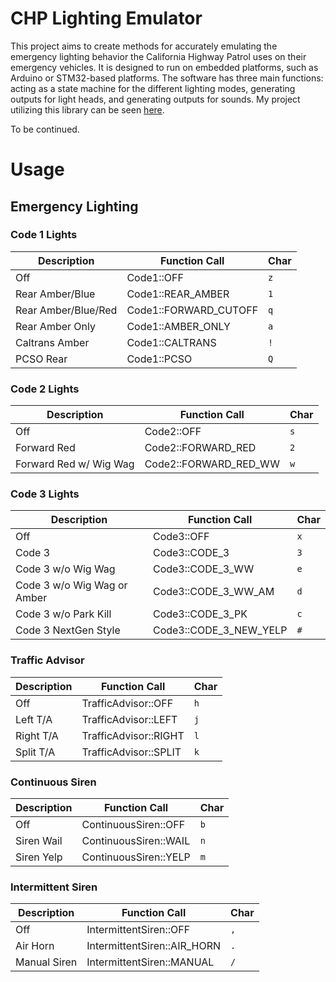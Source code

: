 # CHP Lighting Emulator

This project aims to create methods for accurately emulating the emergency lighting behavior the California Highway Patrol uses on their emergency vehicles. It is designed to run on embedded platforms, such as Arduino or STM32-based platforms. The software has three main functions: acting as a state machine for the different lighting modes, generating outputs for light heads, and generating outputs for sounds. My project utilizing this library can be seen [here](https://abinder.dev/chp/2020/08/21/chp-2.html).

To be continued.

# Usage


## Emergency Lighting

### Code 1 Lights
| Description         | Function Call         | Char |
|---------------------|-----------------------|------|
| Off                 | Code1::OFF            | `z`  |
| Rear Amber/Blue     | Code1::REAR_AMBER     | `1`  |
| Rear Amber/Blue/Red | Code1::FORWARD_CUTOFF | `q`  |
| Rear Amber Only     | Code1::AMBER_ONLY     | `a`  |
| Caltrans Amber      | Code1::CALTRANS       | `!`  |
| PCSO Rear           | Code1::PCSO           | `Q`  |

### Code 2 Lights
| Description            | Function Call         | Char |
|------------------------|-----------------------|------|
| Off                    | Code2::OFF            | `s`  |
| Forward Red            | Code2::FORWARD_RED    | `2`  |
| Forward Red w/ Wig Wag | Code2::FORWARD_RED_WW | `w`  |

### Code 3 Lights
| Description                 | Function Call          | Char |
|-----------------------------|------------------------|------|
| Off                         | Code3::OFF             | `x`  |
| Code 3                      | Code3::CODE_3          | `3`  |
| Code 3 w/o Wig Wag          | Code3::CODE_3_WW       | `e`  |
| Code 3 w/o Wig Wag or Amber | Code3::CODE_3_WW_AM    | `d`  |
| Code 3 w/o Park Kill        | Code3::CODE_3_PK       | `c`  |
| Code 3 NextGen Style        | Code3::CODE_3_NEW_YELP | `#`  |

### Traffic Advisor
| Description | Function Call         | Char |
|-------------|-----------------------|------|
| Off         | TrafficAdvisor::OFF   | `h`  |
| Left T/A    | TrafficAdvisor::LEFT  | `j`  |
| Right T/A   | TrafficAdvisor::RIGHT | `l`  |
| Split T/A   | TrafficAdvisor::SPLIT | `k`  |

### Continuous Siren
| Description | Function Call         | Char |
|-------------|-----------------------|------|
| Off         | ContinuousSiren::OFF  | `b`  |
| Siren Wail  | ContinuousSiren::WAIL | `n`  |
| Siren Yelp  | ContinuousSiren::YELP | `m`  |

### Intermittent Siren
| Description  | Function Call               | Char |
|--------------|-----------------------------|------|
| Off          | IntermittentSiren::OFF      | `,`  |
| Air Horn     | IntermittentSiren::AIR_HORN | `.`  |
| Manual Siren | IntermittentSiren::MANUAL   | `/`  |

